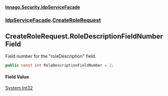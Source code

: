 #### [Innago\.Security\.IdpServiceFacade](../../index.md 'index')
### [IdpServiceFacade](../index.md 'IdpServiceFacade').[CreateRoleRequest](index.md 'IdpServiceFacade\.CreateRoleRequest')

## CreateRoleRequest\.RoleDescriptionFieldNumber Field

Field number for the "roleDescription" field\.

```csharp
public const int RoleDescriptionFieldNumber = 2;
```

#### Field Value
[System\.Int32](https://learn.microsoft.com/en-us/dotnet/api/system.int32 'System\.Int32')
